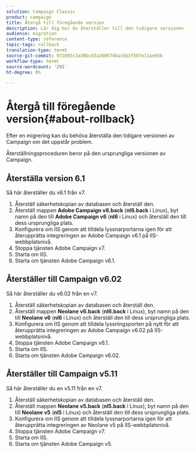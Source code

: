 ```yaml
---
solution: Campaign Classic
product: campaign
title: Återgå till föregående version
description: Lär dig hur du återställer till den tidigare versionen
audience: migration
content-type: reference
topic-tags: rollback
translation-type: tm+mt
source-git-commit: 972885c3a38bcd3a260574bacbb3f507e11ae05b
workflow-type: tm+mt
source-wordcount: '291'
ht-degree: 0%

---
```



# Återgå till föregående version{#about-rollback}

Efter en migrering kan du behöva återställa den tidigare versionen av Campaign om det uppstår problem.

Återställningsproceduren beror på den ursprungliga versionen av Campaign.

## Återställa version 6.1

Så här återställer du v6.1 från v7.

1. Återställ säkerhetskopian av databasen och återställ den.
1. Återställ mappen **Adobe Campaign v6.back** (**nl6.back** i Linux), byt namn på den till **Adobe Campaign v6** (**nl6** i Linux) och återställ den till dess ursprungliga plats.
1. Konfigurera om IIS genom att tilldela lyssnarportarna igen för att återupprätta integreringen av Adobe Campaign v6.1 på IIS-webbplatsnivå.
1. Stoppa tjänsten Adobe Campaign v7.
1. Starta om IIS.
1. Starta om tjänsten Adobe Campaign v6.1.

## Återställer till Campaign v6.02

Så här återställer du v6.02 från en v7.

1. Återställ säkerhetskopian av databasen och återställ den.
1. Återställ mappen **Neolane v6.back** (**nl6.back** i Linux), byt namn på den till **Neolane v6** (**nl6** i Linux) och återställ den till dess ursprungliga plats.
1. Konfigurera om IIS genom att tilldela lyssningsporten på nytt för att återupprätta integreringen av Adobe Campaign v6.02 på IIS-webbplatsnivå.
1. Stoppa tjänsten Adobe Campaign v6.1.
1. Starta om IIS.
1. Starta om tjänsten Adobe Campaign v6.02.

## Återställer till Campaign v5.11

Så här återställer du en v5.11 från en v7.

1. Återställ säkerhetskopian av databasen och återställ den.
1. Återställ mappen **Neolane v5.back** (**nl5.back** i Linux), byt namn på den till **Neolane v5** (**nl5** i Linux) och återställ den till dess ursprungliga plats.
1. Konfigurera om IIS genom att tilldela lyssnarportarna igen för att återupprätta integreringen av Neolane v5 på IIS-webbplatsnivå.
1. Stoppa tjänsten Adobe Campaign v7.
1. Starta om IIS.
1. Starta om tjänsten Adobe Campaign v5.
